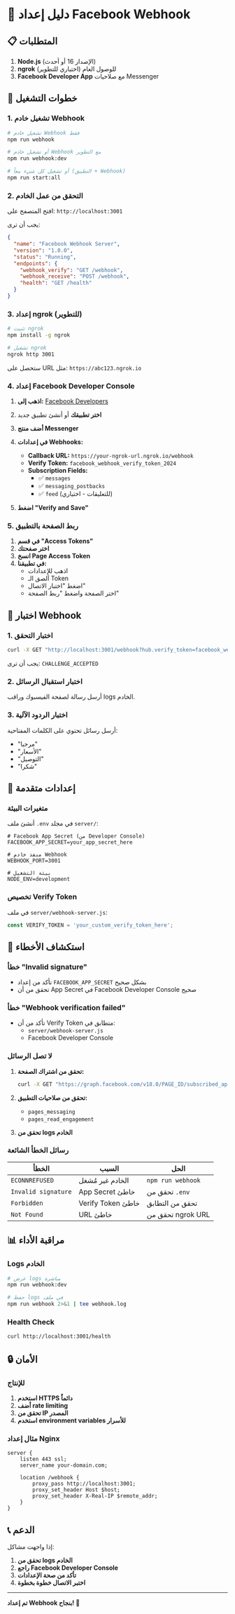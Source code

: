 # 🔗 دليل إعداد Facebook Webhook

## 📋 المتطلبات

1. **Node.js** (الإصدار 16 أو أحدث)
2. **ngrok** للوصول العام (اختياري للتطوير)
3. **Facebook Developer App** مع صلاحيات Messenger

## 🚀 خطوات التشغيل

### 1. تشغيل خادم Webhook

```bash
# تشغيل خادم Webhook فقط
npm run webhook

# أو تشغيل خادم Webhook مع التطوير
npm run webhook:dev

# أو تشغيل كل شيء معاً (التطبيق + Webhook)
npm run start:all
```

### 2. التحقق من عمل الخادم

افتح المتصفح على: `http://localhost:3001`

يجب أن ترى:
```json
{
  "name": "Facebook Webhook Server",
  "version": "1.0.0",
  "status": "Running",
  "endpoints": {
    "webhook_verify": "GET /webhook",
    "webhook_receive": "POST /webhook",
    "health": "GET /health"
  }
}
```

### 3. إعداد ngrok (للتطوير)

```bash
# تثبيت ngrok
npm install -g ngrok

# تشغيل ngrok
ngrok http 3001
```

ستحصل على URL مثل: `https://abc123.ngrok.io`

### 4. إعداد Facebook Developer Console

1. **اذهب إلى:** [Facebook Developers](https://developers.facebook.com/)
2. **اختر تطبيقك** أو أنشئ تطبيق جديد
3. **أضف منتج Messenger**
4. **في إعدادات Webhooks:**

   - **Callback URL:** `https://your-ngrok-url.ngrok.io/webhook`
   - **Verify Token:** `facebook_webhook_verify_token_2024`
   - **Subscription Fields:** 
     - ✅ `messages`
     - ✅ `messaging_postbacks`
     - ✅ `feed` (للتعليقات - اختياري)

5. **اضغط "Verify and Save"**

### 5. ربط الصفحة بالتطبيق

1. **في قسم "Access Tokens"**
2. **اختر صفحتك**
3. **انسخ Page Access Token**
4. **في تطبيقنا:**
   - اذهب للإعدادات
   - ألصق الـ Token
   - اضغط "اختبار الاتصال"
   - اختر الصفحة واضغط "ربط الصفحة"

## 🧪 اختبار Webhook

### 1. اختبار التحقق

```bash
curl -X GET "http://localhost:3001/webhook?hub.verify_token=facebook_webhook_verify_token_2024&hub.challenge=CHALLENGE_ACCEPTED&hub.mode=subscribe"
```

يجب أن ترى: `CHALLENGE_ACCEPTED`

### 2. اختبار استقبال الرسائل

أرسل رسالة لصفحة الفيسبوك وراقب logs الخادم.

### 3. اختبار الردود الآلية

أرسل رسائل تحتوي على الكلمات المفتاحية:
- "مرحبا"
- "الأسعار"
- "التوصيل"
- "شكرا"

## 🔧 إعدادات متقدمة

### متغيرات البيئة

أنشئ ملف `.env` في مجلد `server/`:

```env
# Facebook App Secret (من Developer Console)
FACEBOOK_APP_SECRET=your_app_secret_here

# منفذ خادم Webhook
WEBHOOK_PORT=3001

# بيئة التشغيل
NODE_ENV=development
```

### تخصيص Verify Token

في ملف `server/webhook-server.js`:

```javascript
const VERIFY_TOKEN = 'your_custom_verify_token_here';
```

## 🐛 استكشاف الأخطاء

### خطأ "Invalid signature"

- تأكد من إعداد `FACEBOOK_APP_SECRET` بشكل صحيح
- تحقق من أن App Secret في Facebook Developer Console صحيح

### خطأ "Webhook verification failed"

- تأكد من أن Verify Token متطابق في:
  - `server/webhook-server.js`
  - Facebook Developer Console

### لا تصل الرسائل

1. **تحقق من اشتراك الصفحة:**
   ```bash
   curl -X GET "https://graph.facebook.com/v18.0/PAGE_ID/subscribed_apps?access_token=PAGE_ACCESS_TOKEN"
   ```

2. **تحقق من صلاحيات التطبيق:**
   - `pages_messaging`
   - `pages_read_engagement`

3. **تحقق من logs الخادم**

### رسائل الخطأ الشائعة

| الخطأ | السبب | الحل |
|-------|--------|------|
| `ECONNREFUSED` | الخادم غير مُشغل | `npm run webhook` |
| `Invalid signature` | App Secret خاطئ | تحقق من `.env` |
| `Forbidden` | Verify Token خاطئ | تحقق من التطابق |
| `Not Found` | URL خاطئ | تحقق من ngrok URL |

## 📊 مراقبة الأداء

### Logs الخادم

```bash
# عرض logs مباشرة
npm run webhook:dev

# حفظ logs في ملف
npm run webhook 2>&1 | tee webhook.log
```

### Health Check

```bash
curl http://localhost:3001/health
```

## 🔒 الأمان

### للإنتاج

1. **استخدم HTTPS دائماً**
2. **أضف rate limiting**
3. **تحقق من IP المصدر**
4. **استخدم environment variables للأسرار**

### مثال إعداد Nginx

```nginx
server {
    listen 443 ssl;
    server_name your-domain.com;
    
    location /webhook {
        proxy_pass http://localhost:3001;
        proxy_set_header Host $host;
        proxy_set_header X-Real-IP $remote_addr;
    }
}
```

## 📞 الدعم

إذا واجهت مشاكل:

1. **تحقق من logs الخادم**
2. **راجع Facebook Developer Console**
3. **تأكد من صحة الإعدادات**
4. **اختبر الاتصال خطوة بخطوة**

---

**تم إعداد Webhook بنجاح! 🎉**
